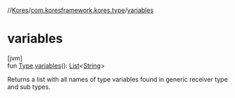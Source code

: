 //[Kores](../../index.md)/[com.koresframework.kores.type](index.md)/[variables](variables.md)

# variables

[jvm]\
fun [Type](https://docs.oracle.com/javase/8/docs/api/java/lang/reflect/Type.html).[variables](variables.md)(): [List](https://kotlinlang.org/api/latest/jvm/stdlib/kotlin.collections/-list/index.html)<[String](https://kotlinlang.org/api/latest/jvm/stdlib/kotlin/-string/index.html)>

Returns a list with all names of type variables found in generic receiver type and sub types.
